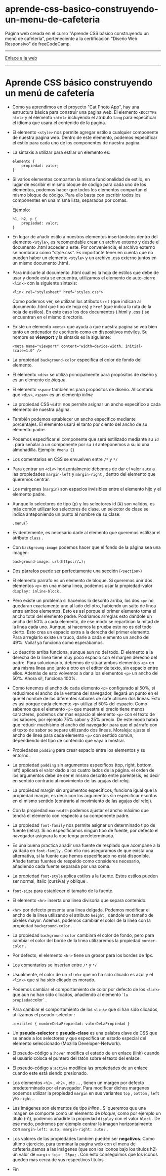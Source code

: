 # aprende-css-basico-construyendo-un-menu-de-cafeteria

Página web creada en el curso "Aprende CSS básico construyendo un menú de
cafetería", perteneciente a la certificación "Diseño Web Responsivo" de
freeCodeCamp.

---

[Enlace a la web](https://cafe-menu-bde.netlify.app/)

---

# Aprende CSS básico construyendo un menú de cafetería

- Como ya aprendimos en el proyecto "Cat Photo App", hay una estructura básica para construir una pagina web. El elemento `<DOCTYPE html>` y el elemento `<html>` incluyendo el atributo `lang`  para especificar el idioma que usara el contenido de la pagina.

- El elemento `<style>` nos permite agregar estilo a cualquier componente de nuestra pagina web. Dentro de este elemento, podemos especificar el estilo para cada uno de los componentes de nuestra pagina.

- La sintaxis a utilizar para  estilar un elemento es:

  	```
	elemento {
		propiedad: valor;
	}
	```
   
- Si varios elementos comparten la misma funcionalidad de estilo, en lugar de escribir el mismo bloque de código para cada uno de los elementos, podemos hacer que todos los elementos compartan el mismo bloque de código. Para ello basta con escribir todos los componentes en una misma lista, separados por comas.

	Ejemplo:
	```
	h1, h2, p {
		propiedad: valor;
	}
	```
 
- En lugar de añadir estilo a nuestros elementos insertándolos dentro del elemento `<style>`, es recomendable crear un archivo externo y desde el documento .html acceder a este. Por conveniencia, el archivo externo se nombrara como "style.css". Es importante tener en cuenta que no pueden haber un elemento `<style>` y un archivo .css externo juntos en un mismo documento .html .

- Para indicarle al documento .html  cual es la hoja de estilos que debe de usar y donde esta se encuentra, utilizamos el elemento de auto-cierre `<link>` con la siguiente sintaxis:

  	```
	<link rel="stylesheet" href="styles.css">
   	```
   
	Como podemos ver, se utilizan los atributos `rel` (que indican al documento .html  que tipo de hoja es) y `href` (que indica la ruta de la hoja de 		estilos). En este caso los dos documentos (.html y .css ) se encuentran en el mismo directorio.

- Existe un elemento `<meta>` que ayuda a que nuestra pagina se vea bien tanto en ordenador de escritorio como en dispositivos móviles. Su nombre es **viewport**  y la sintaxis es la siguiente:

  	```
	<meta name="viewport" content="width=device-width, initial-scale=1.0" />
   	```

- La propiedad `background-color` especifica el color de fondo del elemento.

- El elemento `<div>` se utiliza principalmente para propósitos de diseño y es un elemento de _bloque_.
  
- El elemento `<span>` también es para propósitos de diseño. Al contario que `<div>`, `<span>` es un elementp _inline_

- La propiedad CSS `width` nos permite asignar un ancho especifico a cada elemento de nuestra página.

- También podemos establecer un ancho especifico mediante porcentajes. El elemento usará el tanto por ciento del ancho de su elemento padre.

- Podemos especificar el componente que será estilizado mediante su `id` . para señalar a un componente por su `id` anteponemos a su id  una almohadilla.
	Ejemplo:
		```
		#menu {}
  		```

- Los comentarios en CSS se envuelven entre `/*`  y  `*/`

- Para centrar un `<div>` horizontalmente debemos de dar el valor `auto`  a las propiedades `margin-left`  y  `margin-right` , dentro del elemento que queremos centrar.

- Los márgenes (`margin`) son espacios invisibles entre el elemento hijo y el elemento padre.

- Aunque lo selectores de tipo (p) y los selectores id (#) son validos, es más común utilizar los selectores de clase. un selector de clase se indica anteponiendo un punto al nombre de su clase:
  	```
	.menu{}
   	```

- Evidentemente, es necesario darle al elemento que queremos estilizar el atributo `class` .

- Con `backgroung-image` podemos hacer que el fondo de la página sea una imagen:
  	```
	background-image: url(https://…);
   	```

- Dos párrafos puede ser perfectamente una sección (`<section>`)

- El elemento parrafo es un elemento de bloque. Si queremos unir dos elementos `<p>` en una misma linea, podemos usar la propiedad-valor `display: inline-block` .

- Pero existe un problema si hacemos lo descrito arriba, los dos `<p>` no quedaran exactamente uno al lado del otro, habiendo un salto de linea entre ambos elementos. Esto es así porque el primer elemento toma el ancho total del elemento padre. Podríamos arreglas esto dándole un ancho del 50% a cada elemento, de ese modo se repartirían la mitad de la linea cada uno. Aunque, si hacemos la prueba esto no es del todo cierto. Esto crea un espacio extra a la derecha del primer elemento. Para arreglarlo existe un truco, darle a cada elemento un ancho del 49%. Voila! ya funciona como esperábamos.

- Lo descrito arriba funciona, aunque aun no del todo. El elemento a la derecha de la linea tiene muy poco espacio con el margen derecho del padre. Para solucionarlo, debemos de situar ambos elementos `<p>` en una misma linea uno junto a otro en el editor de texto, sin espacio entre ellos.  Además de esto volvemos a dar a los elementos `<p>` un ancho del 50%. Ahora si!, funciona 100%.

- Como tenemos el ancho de cada elemento `<p>` configurado al 50%, si reducimos el ancho de la ventana del navegador, llegará un punto en el que el nombre de los diferentes sabores de café utilicen dos lineas. Esto es así porque cada elemento `<p>` utiliza el 50% del espacio. Como sabemos que el elemento `<p>`  que muestra el precio tiene menos caracteres, podemos dar mas espacio al elemento `<p>` con el texto de los sabores, por ejemplo 75% sabor y 25% precio. De este modo habrá que reducir muchísimo el ancho del navegador para que el párrafo con el texto de sabor se separe utilizando dos lineas. Moraleja: ajusta el ancho de línea para cada elemento `<p>` con sentido común, dependiendo del tipo de contenido que vaya a mostrar.

- Propiedades `padding`  para crear espacio entre los elementos y su entorno.

- La propiedad `padding` sin argumentos específicos (top, right, bottom, left) aplicará el valor dado a los cuatro lados de la página. el orden de los argumentos debe de ser el mismo descrito entre paréntesis, es decir en sentido contrario al movimiento de las agujas del reloj.

- La propiedad margin sin argumentos específicos, funciona igual que la
  propiedad margin, es decir con los argumentos sin especificar escritos en el
mismo sentido (contrario al movimiento de las agujas del reloj).

- Con la propiedad `max-width` podemos ajustar el ancho máximo que tendrá el elemento con respecto a su componente padre.

- La propiedad `font-family`  nos permite asignar un determinado tipo de fuente (letra). Si no especificamos ningún tipo de fuente, por defecto el navegador asignara la que tenga predeterminada.

- Es una buena practica anadir una fuente de resplado que acompane a la ya dada en `font-family` . Con ello nos aseguramos de que exista una alternativa, si la fuente que hemos especificado no está disponible. Añade tantas fuentes de respaldo como consideres necesario, añadiendo cada fuente separada por una coma.

- La propiedad `font-style`  aplica estilos a la fuente. Estos estilos pueden ser normal, italic (cursiva) y oblique .

- `font-size` para establecer el tamaño de la fuente.

- El elemento `<hr>` inserta una linea divisoria que separa contenido.

- `<hr>`  por defecto presenta una linea delgada. Podemos modificar el ancho de la linea utilizando el atributo `height` , dándole un tamaño de pixeles mayor. 	Ademas, podemos cambiar el color de la linea con la propiedad `background-color` .

- La propiedad `background-color` cambiará el color de fondo, pero para cambiar el color del borde de la línea utilizaremos la propiedad `border-color` .

- Por defecto, el elemento `<hr>` tiene un grosor para los bordes de 1px.

- Los comentarios se insertan entre `/*` y `*/` 

- Usualmente, el color de un `<link>` que no ha sido clicado es azul y el `<link>` que si ha sido clicado es morado.

- Podemos cambiar el comportamiento de color por defecto de los `<link>` que aun no han sido clicados, añadiendo al elemento ´<a>` la propiedad `color` .

- Para cambiar el comportamiento de los `<link>` que si han sido clicados, utilizamos el pseudo-selector :
  	```
	a:visited { nombreDeLaPropiedad: valorDeLaPropiedad }
   	``` 

- Un **pseudo-selector** o **pseudo-clase** es una palabra clave de CSS que se anade a los selectores y que especifica un estado especial del elemento 		seleccionado (Mozilla Developer-Network).

- El pseudo-código `a:hover`  modifica el estado de un enlace (link) cuando el usuario coloca el puntero del ratón sobre el texto del enlace.

- El pseudo-código `a:active`  modifica las propiedades de un enlace cuando este está siendo presionado.

- Los elementos `<h1>` , `<h2>` , etc … , tienen un margen por defecto predeterminado por el navegador. Para modificar dichos margenes podemos utilizar la propiedad `margin`  en sus variantes `top` , `bottom` , `left`  y/o `right` .

- Las imágenes son elementos de tipo _inline_ . Si queremos que una imagen se comporte como un elemento de _bloque_, como por ejemplo un título (h1), podemos añadirle la propiedad `display`  con el valor `block` . De ese modo, podremos por ejemplo centrar la imagen horizontalmente con `margin-left: auto; margin-right: auto;` .

- Los valores de las propiedades tambien pueden ser **negativos**. Como ultimo ejercicio, para terminar la pagina web con el menu de cafeteria,damos a las imágenes (que son los iconos bajo los titulos h2) un valor de `margin-top: -25px;` . Con esto conseguimos que los iconos queden mas cerca de sus respectivos títulos.

- Fin
